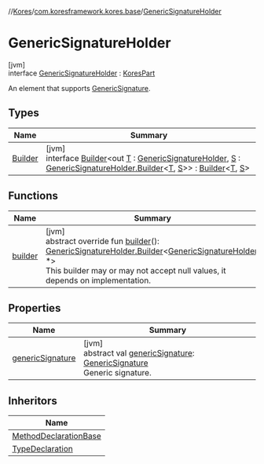//[Kores](../../../index.md)/[com.koresframework.kores.base](../index.md)/[GenericSignatureHolder](index.md)

# GenericSignatureHolder

[jvm]\
interface [GenericSignatureHolder](index.md) : [KoresPart](../../com.koresframework.kores/-kores-part/index.md)

An element that supports [GenericSignature](../../com.koresframework.kores.generic/-generic-signature/index.md).

## Types

| Name | Summary |
|---|---|
| [Builder](-builder/index.md) | [jvm]<br>interface [Builder](-builder/index.md)<out [T](-builder/index.md) : [GenericSignatureHolder](index.md), [S](-builder/index.md) : [GenericSignatureHolder.Builder](-builder/index.md)<[T](-builder/index.md), [S](-builder/index.md)>> : [Builder](../../com.koresframework.kores.builder/-builder/index.md)<[T](-builder/index.md), [S](-builder/index.md)> |

## Functions

| Name | Summary |
|---|---|
| [builder](builder.md) | [jvm]<br>abstract override fun [builder](builder.md)(): [GenericSignatureHolder.Builder](-builder/index.md)<[GenericSignatureHolder](index.md), *><br>This builder may or may not accept null values, it depends on implementation. |

## Properties

| Name | Summary |
|---|---|
| [genericSignature](generic-signature.md) | [jvm]<br>abstract val [genericSignature](generic-signature.md): [GenericSignature](../../com.koresframework.kores.generic/-generic-signature/index.md)<br>Generic signature. |

## Inheritors

| Name |
|---|
| [MethodDeclarationBase](../-method-declaration-base/index.md) |
| [TypeDeclaration](../-type-declaration/index.md) |
